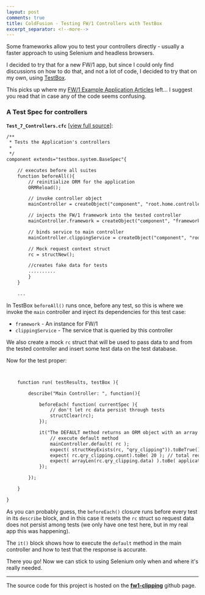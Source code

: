```yaml
---
layout: post
comments: true
title: ColdFusion - Testing FW/1 Controllers with TestBox
excerpt_separator: <!--more-->
---
```


Some frameworks allow you to test your controllers directly - usually a faster approach to using Selenium and headless browsers. 

I decided to try that for a new FW/1 app, but since I could only find discussions on how to do that, and not a lot of code, I decided to try that on my own, using [TestBox](http://wiki.coldbox.org/wiki/TestBox.cfm). 

This picks up where my [FW/1 Example Application Articles](/2015/04/18/fw1-example-bdd-integration-testing/) left... I suggest you read that in case any of the code seems confusing.

<!--more-->

### A Test Spec for controllers

**`Test_7_Controllers.cfc`** [[view full source](https://github.com/dezoito/fw1-clipping/blob/master/tests/specs/Test_7_Controllers.cfc)]:

```cfc
/**
 * Tests the Application's controllers
 *
 */
component extends="testbox.system.BaseSpec"{

    // executes before all suites
    function beforeAll(){
        // reinitialize ORM for the application
        ORMReload();

        // invoke controller object
        mainController = createObject("component", "root.home.controllers.main");

        // injects the FW/1 framework into the tested controller
        mainController.framework = createObject("component", "framework.one");

        // binds service to main controller
        mainController.clippingService = createObject("component", "root.home.model.services.clippingService");

        // Mock request context struct
        rc = structNew();

        //creates fake data for tests
        ..........
        }
    }

    ...

```


In TestBox `beforeAll()` runs once, before any test, so this is where we invoke the `main` controller and inject its dependencies for this test case:

 - `framework` - An instance for FW/1
 - `clippingService` - The service that is queried by this controller

We also create a mock `rc` struct that will be used to pass data to and from the tested controller and insert some test data on the test database.

Now for the test proper:

```cfc


    function run( testResults, testBox ){

        describe("Main Controller: ", function(){

            beforeEach( function( currentSpec ){
                // don't let rc data persist through tests
                structClear(rc);
            });

            it("The DEFAULT method returns an ORM object with an array of articles", function(){
                // execute default method
                mainController.default( rc );
                expect( structKeyExists(rc, "qry_clipping")).toBeTrue();
                expect( rc.qry_clipping.count).toBe( 20 ); // total records
                expect( arrayLen(rc.qry_clipping.data) ).toBe( application.recordsPerPage ); //records per page
            });

        });

    }

}

```

As you can probably guess, the `beforeEach()` closure runs before every test in its `describe` block, and in this case it resets the `rc` struct so request data does not persist among tests (we only have one test here, but in my real app this was happening).

The `it()` block shows how to execute the `default` method in the main controller and how to test that the response is accurate.

There you go! Now we can stick to using Selenium only when and where it's really needed.

---

The source code for this project is hosted on the **[fw1-clipping](https://github.com/dezoito/fw1-clipping)** github page.
